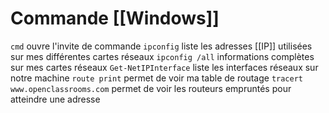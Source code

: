 
# Commande [[Windows]]
`cmd` ouvre l'invite de commande
`ipconfig` liste les adresses [[IP]] utilisées sur mes différentes cartes réseaux
`ipconfig /all` informations complètes sur mes cartes réseaux
`Get-NetIPInterface` liste les interfaces réseaux sur notre machine
`route print` permet de voir ma table de routage
`tracert www.openclassrooms.com` permet de voir les routeurs empruntés pour atteindre une adresse



